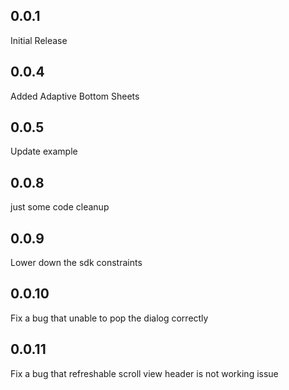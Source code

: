 ## 0.0.1
Initial Release

## 0.0.4
Added Adaptive Bottom Sheets

## 0.0.5
Update example

## 0.0.8
just some code cleanup

## 0.0.9
Lower down the sdk constraints

## 0.0.10
Fix a bug that unable to pop the dialog correctly

## 0.0.11
Fix a bug that refreshable scroll view header is not working issue